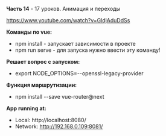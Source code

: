 **Часть 14** - 17 уроков. Анимация и переходы

https://www.youtube.com/watch?v=GldjAduDdSs


**Команды по vue:**
- npm install	- запускает зависимости в проекте
- npm run serve	- для запуска нужно ввести эту команду!

**Решает вопрос с запуском:**
- export NODE_OPTIONS=--openssl-legacy-provider

**Функция маршрутизации:**
- npm install --save vue-router@next

**App running at:**
- Local:   http://localhost:8080/
- Network: http://192.168.0.109:8081/

